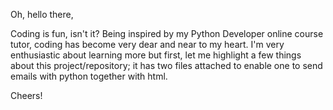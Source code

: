 Oh, hello there,

Coding is fun, isn't it?
Being inspired by my Python Developer online course tutor, coding has become very dear and near to my heart. I'm very enthusiastic about learning more but first, let me highlight a few things about this project/repository; it has two files attached to enable one to send emails with python together with html.

Cheers!
